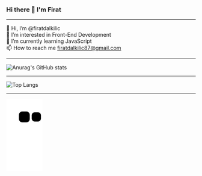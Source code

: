 ### Hi there 👋 I'm Firat
<hr>

👋 Hi, I’m @firatdalkilic <br>
👀 I’m interested in Front-End Development <br>
🌱 I’m currently learning JavaScript <br>
📫 How to reach me firatdalkilic87@gmail.com <br>
<hr>

![Anurag's GitHub stats](https://github-readme-stats.vercel.app/api?username=firatdalkilic&show_icons=true&theme=tokyonight)
<hr>

![Top Langs](https://github-readme-stats.vercel.app/api/top-langs/?username=firatdalkilic&theme=tokyonight)
<hr>
<img src="https://github.com/oguzhanduran/oguzhanduran/raw/output/github-contribution-grid-snake.svg" alt="snake svg" style="max-width: 100%;">
